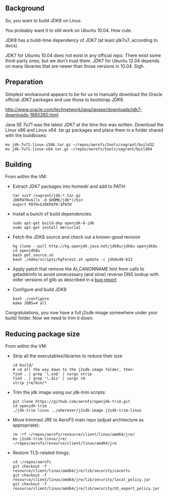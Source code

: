 ## Background

So, you want to build JDK8 on Linux.

You probably want it to still work on Ubuntu 10.04.  How cute.

JDK8 has a build-time dependency of JDK7 (at least jdk7u7, according to docs).

JDK7 for Ubuntu 10.04 does not exist in any official repo.  There exist some third-party ones, but we don't trust them.
JDK7 for Ubuntu 12.04 depends on many libraries that are newer than those versions in 10.04.  Sigh.

## Preparation

Simplest workaround appears to be for us to manually download the Oracle
official JDK7 packages and use those to bootstrap JDK8.

http://www.oracle.com/technetwork/java/javase/downloads/jdk7-downloads-1880260.html

Java SE 7u71 was the latest JDK7 at the time this was written.
Download the Linux x86 and Linux x64 .tar.gz packages and place them in a folder shared with the buildboxes:

    mv jdk-7u71-linux-i586.tar.gz ~/repos/aerofs/tools/vagrant/build32
    mv jdk-7u71-linux-x64.tar.gz ~/repos/aerofs/tools/vagrant/build64

## Building

From within the VM:

  - Extract JDK7 packages into homedir and add to PATH:

        tar xzvf /vagrant/jdk-*.tar.gz
        JDKPATH=$(ls -d $HOME/jdk*)/bin
        export PATH=$JDKPATH:$PATH

  - Install a bunch of build dependencies:

        sudo apt-get build-dep openjdk-6-jdk
        sudo apt-get install mercurial

  - Fetch the JDK8 source and check out a known-good revision

        hg clone --pull http://hg.openjdk.java.net/jdk8u/jdk8u openjdk8u
        cd openjdk8u
        bash get_source.sh
        bash ./make/scripts/hgforest.sh update -c jdk8u40-b13

 - Apply patch that remove the AI\_CANONNAME hint from calls to getaddrinfo
   to avoid unnecessary (and slow) reverse DNS lookup with older versions
   of glib as described in a [bug report](https://sourceware.org/bugzilla/show_bug.cgi?id=15218)

  - Configure and build JDK8

        bash ./configure
        make JOBS=4 all

Congratulations, you now have a full j2sdk-image somewhere under your build/ folder.
Now we need to trim it down.

## Reducing package size

From within the VM:

  - Strip all the executables/libraries to reduce their size

        cd build/
        # cd all the way down to the j2sdk-image folder, then:
        find . | grep '\.so$' | xargs strip
        find . | grep '\.diz' | xargs rm
        strip jre/bin/*

  - Trim the jdk image using our jdk-trim scripts:

        git clone https://github.com/aerofs/openjdk-trim.git
        cd openjdk-trim
        ./jdk-trim linux ../wherever/j2sdk-image j2sdk-trim-linux

  - Move trimmed JRE to AeroFS main repo (adjust architecture as appropriate):

        rm -rf ~/repos/aerofs/resource/client/linux/amd64/jre/
        mv j2sdk-trim-linux/jre/ ~/repos/aerofs/resource/client/linux/amd64/jre

  - Restore TLS-related things:

        cd ~/repos/aerofs
        git checkout -f resource/client/linux/amd64/jre/lib/security/cacerts
        git checkout -f resource/client/linux/amd64/jre/lib/security/local_policy.jar
        git checkout -f resource/client/linux/amd64/jre/lib/security/US_export_policy.jar
